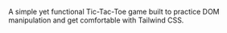﻿A simple yet functional Tic-Tac-Toe game built to practice DOM manipulation and get comfortable with Tailwind CSS.
 
